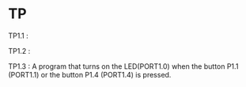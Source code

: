 # TP 

TP1.1 : 

TP1.2 :

TP1.3 : A program that turns on the LED(PORT1.0) when the button P1.1 (PORT1.1) or the button P1.4 (PORT1.4) is pressed.
